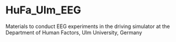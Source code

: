# HuFa_Ulm_EEG
Materials to conduct EEG experiments in the driving simulator at the Department of Human Factors, Ulm University, Germany 
